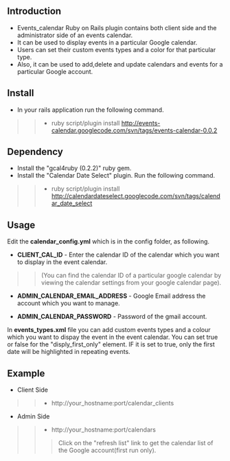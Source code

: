 ## Introduction ##

  * Events\_calendar Ruby on Rails plugin contains both client side and the administrator side of an events calendar.
  * It can be used to display events in a particular Google calendar.
  * Users can set their custom events types and a color for that particular type.
  * Also, it can be used to add,delete and update calendars and events for a particular Google account.

## Install ##
  * In your rails application run the following command.
> > -  ruby script/plugin install http://events-calendar.googlecode.com/svn/tags/events-calendar-0.0.2

## Dependency ##
  * Install the "gcal4ruby (0.2.2)" ruby gem.
  * Install the "Calendar Date Select" plugin. Run the following command.
> > -  ruby script/plugin install http://calendardateselect.googlecode.com/svn/tags/calendar_date_select

## Usage ##
Edit the **calendar\_config.yml** which is in the config folder, as following.
  * **CLIENT\_CAL\_ID** - Enter the calendar ID of the calendar which you want to display in the event calendar.
> > (You can find the calendar ID of a particular google calendar by viewing the calendar settings from your google calendar page).
  * **ADMIN\_CALENDAR\_EMAIL\_ADDRESS** - Google Email address the account which you want to manage.

  * **ADMIN\_CALENDAR\_PASSWORD** - Password of the gmail account.

In **events\_types.xml** file you can add custom events types and a colour which you want to dispay the event in the event calendar.
You can set true or false for the "disply\_first\_only" element. IF it is set to true, only the first date will be highlighted
in repeating events.

## Example ##
  * Client Side
> > - http://your_hostname:port/calendar_clients
  * Admin Side
> > - http://your_hostname:port/calendars
> > > Click on the "refresh list" link to get the calendar list of the Google account(first run only).